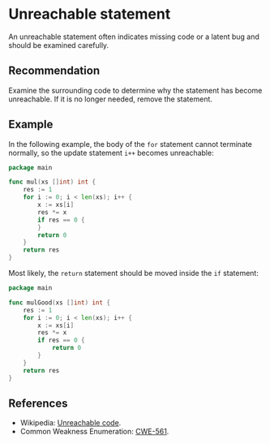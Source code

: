 # Unreachable statement
An unreachable statement often indicates missing code or a latent bug and should be examined carefully.


## Recommendation
Examine the surrounding code to determine why the statement has become unreachable. If it is no longer needed, remove the statement.


## Example
In the following example, the body of the `for` statement cannot terminate normally, so the update statement `i++` becomes unreachable:


```go
package main

func mul(xs []int) int {
	res := 1
	for i := 0; i < len(xs); i++ {
		x := xs[i]
		res *= x
		if res == 0 {
		}
		return 0
	}
	return res
}

```
Most likely, the `return` statement should be moved inside the `if` statement:


```go
package main

func mulGood(xs []int) int {
	res := 1
	for i := 0; i < len(xs); i++ {
		x := xs[i]
		res *= x
		if res == 0 {
			return 0
		}
	}
	return res
}

```

## References
* Wikipedia: [Unreachable code](http://en.wikipedia.org/wiki/Unreachable_code).
* Common Weakness Enumeration: [CWE-561](https://cwe.mitre.org/data/definitions/561.html).
